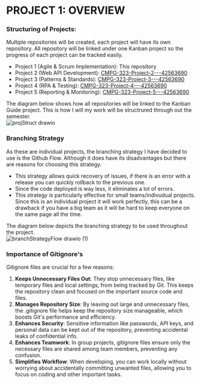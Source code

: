 # PROJECT 1: OVERVIEW

### Structuring of Projects:
Multiple repositories will be created, each project will have its own repository. All repository will be linked under one Kanban project so the progress of each project can be tracked easily.

- Project 1 (Agile & Scrum Implementation): This repository  
- Project 2 (Web API Development): [CMPG-323-Project-2---42563690 ](https://github.com/BonnieSibisi08/CMPG-323-Project-2---42563690)  
- Project 3 (Patterns & Standards): [CMPG-323-Project-3---42563690 ](https://github.com/BonnieSibisi08/CMPG-323-Project-3---42563690)   
- Project 4 (RPA & Testing): [CMPG-323-Project-4---42563690 ](https://github.com/BonnieSibisi08/CMPG-323-Project-4---42563690)   
- Project 5 (Reporting & Monitoring): [CMPG-323-Project-5---42563690 ](https://github.com/BonnieSibisi08/CMPG-323-Project-5---42563690)   

The diagram below shows how all repositories will be linked to the Kanban Guide project. This is how I will my work will be structrured through out the semester.  
![projStruct drawio](https://github.com/user-attachments/assets/a360aba5-27bd-4c83-916c-d8f22320e70f)    

### Branching Strategy
As these are individual projects, the branching strategy I have decided to use is the Github Flow. Although it does have its disadvantages but there are reasons for choosing this strategy.  
- This strategy allows quick recovery of issues, if there is an error with a release you can quickly rollback to the previous one.  
- Since the code deployed is way less, it eliminates a lot of errors.  
- This strategy is particularly effective for small teams/indivudual projects. Since this is an individual project it will work perfectly, this can be a drawback if you have a big team as it will be hard to keep everyone on the same page all the time.

The diagram below depicts the branching strategy to be used throughout the project.  
![branchStrategyFlow drawio (1)](https://github.com/user-attachments/assets/83eabb72-6746-4d25-b961-19b8c57b300f)   

### Importance of Gitignore's
Gitignore files are crucial for a few reasons:

1. **Keeps Unnecessary Files Out**: They stop unnecessary files, like temporary files and local settings, from being tracked by Git. This keeps the repository clean and focused on the important source code and files.
2. **Manages Repository Size**: By leaving out large and unnecessary files, the .gitignore file helps keep the repository size manageable, which boosts Git's performance and efficiency.
3. **Enhances Security**: Sensitive information like passwords, API keys, and personal data can be kept out of the repository, preventing accidental leaks of confidential info.
4. **Enhances Teamwork**: In group projects, gitignore files ensure only the necessary files are shared among team members, preventing any confusion.
5. **Simplifies Workflow**: When developing, you can work locally without worrying about accidentally committing unwanted files, allowing you to focus on coding and other important tasks.
